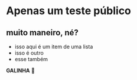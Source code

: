 # Apenas um teste público

## muito maneiro, né?

 - isso aqui é um item de uma lista
 - isso é outro
 - esse também

**GALINHA** :chicken:
